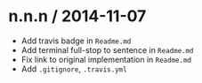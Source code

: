 
n.n.n / 2014-11-07
==================

 * Add travis badge in `Readme.md`
 * Add terminal full-stop to sentence in `Readme.md`
 * Fix link to original implementation in `Readme.md`
 * Add `.gitignore`, `.travis.yml`
